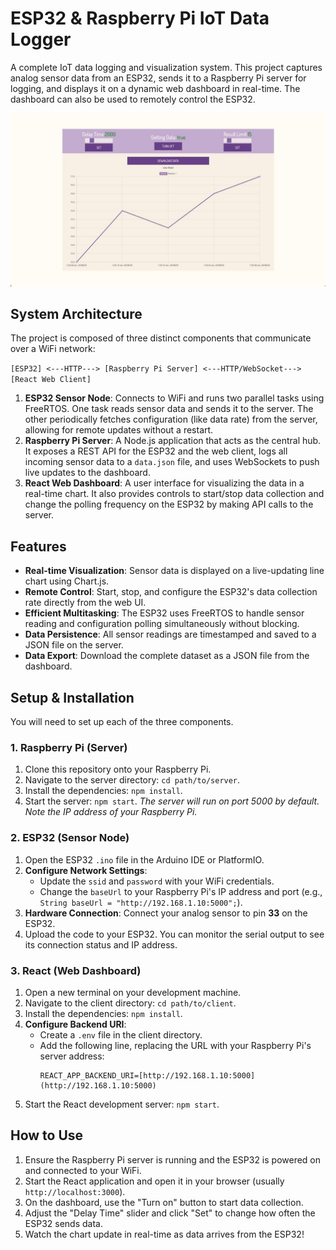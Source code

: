# ESP32 & Raspberry Pi IoT Data Logger

A complete IoT data logging and visualization system. This project captures analog sensor data from an ESP32, sends it to a Raspberry Pi server for logging, and displays it on a dynamic web dashboard in real-time. The dashboard can also be used to remotely control the ESP32.

![screenshot](./screenshot.jpeg)

## System Architecture

The project is composed of three distinct components that communicate over a WiFi network:

`[ESP32] <---HTTP---> [Raspberry Pi Server] <---HTTP/WebSocket---> [React Web Client]`

1.  **ESP32 Sensor Node**: Connects to WiFi and runs two parallel tasks using FreeRTOS. One task reads sensor data and sends it to the server. The other periodically fetches configuration (like data rate) from the server, allowing for remote updates without a restart.
2.  **Raspberry Pi Server**: A Node.js application that acts as the central hub. It exposes a REST API for the ESP32 and the web client, logs all incoming sensor data to a `data.json` file, and uses WebSockets to push live updates to the dashboard.
3.  **React Web Dashboard**: A user interface for visualizing the data in a real-time chart. It also provides controls to start/stop data collection and change the polling frequency on the ESP32 by making API calls to the server.

## Features

- **Real-time Visualization**: Sensor data is displayed on a live-updating line chart using Chart.js.
- **Remote Control**: Start, stop, and configure the ESP32's data collection rate directly from the web UI.
- **Efficient Multitasking**: The ESP32 uses FreeRTOS to handle sensor reading and configuration polling simultaneously without blocking.
- **Data Persistence**: All sensor readings are timestamped and saved to a JSON file on the server.
- **Data Export**: Download the complete dataset as a JSON file from the dashboard.

## Setup & Installation

You will need to set up each of the three components.

### 1. Raspberry Pi (Server)

1.  Clone this repository onto your Raspberry Pi.
2.  Navigate to the server directory: `cd path/to/server`.
3.  Install the dependencies: `npm install`.
4.  Start the server: `npm start`.
    _The server will run on port 5000 by default. Note the IP address of your Raspberry Pi._

### 2. ESP32 (Sensor Node)

1.  Open the ESP32 `.ino` file in the Arduino IDE or PlatformIO.
2.  **Configure Network Settings**:
    - Update the `ssid` and `password` with your WiFi credentials.
    - Change the `baseUrl` to your Raspberry Pi's IP address and port (e.g., `String baseUrl = "http://192.168.1.10:5000";`).
3.  **Hardware Connection**: Connect your analog sensor to pin **33** on the ESP32.
4.  Upload the code to your ESP32. You can monitor the serial output to see its connection status and IP address.

### 3. React (Web Dashboard)

1.  Open a new terminal on your development machine.
2.  Navigate to the client directory: `cd path/to/client`.
3.  Install the dependencies: `npm install`.
4.  **Configure Backend URI**:
    - Create a `.env` file in the client directory.
    - Add the following line, replacing the URL with your Raspberry Pi's server address:
      ```
      REACT_APP_BACKEND_URI=[http://192.168.1.10:5000](http://192.168.1.10:5000)
      ```
5.  Start the React development server: `npm start`.

## How to Use

1.  Ensure the Raspberry Pi server is running and the ESP32 is powered on and connected to your WiFi.
2.  Start the React application and open it in your browser (usually `http://localhost:3000`).
3.  On the dashboard, use the "Turn on" button to start data collection.
4.  Adjust the "Delay Time" slider and click "Set" to change how often the ESP32 sends data.
5.  Watch the chart update in real-time as data arrives from the ESP32!
